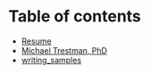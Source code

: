 # Table of contents

* [Resume](README.md)
* [Michael Trestman, PhD](resume.md)
* [writing\_samples](writing_samples.md)

